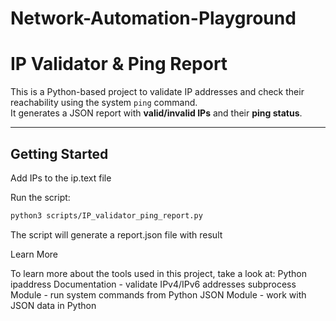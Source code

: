 # Network-Automation-Playground

# IP Validator & Ping Report

This is a Python-based project to validate IP addresses and check their reachability using the system `ping` command.  
It generates a JSON report with **valid/invalid IPs** and their **ping status**.

---

## Getting Started

 Add IPs to the ip.text file

Run the script:

```bash
python3 scripts/IP_validator_ping_report.py 
```
The script will generate a report.json file with result

Learn More


To learn more about the tools used in this project, take a look at:
Python ipaddress Documentation - validate IPv4/IPv6 addresses
subprocess Module - run system commands from Python
JSON Module - work with JSON data in Python
